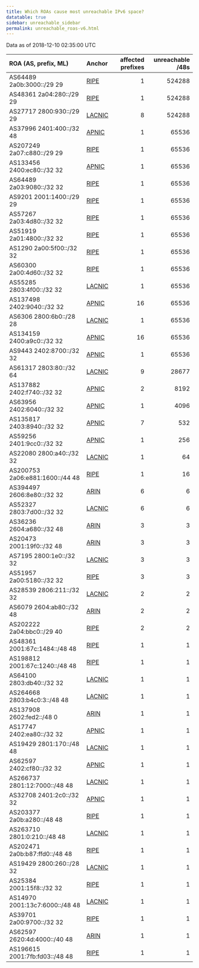 ```yaml
---
title: Which ROAs cause most unreachable IPv6 space?
datatable: true
sidebar: unreachable_sidebar
permalink: unreachable_roas-v6.html
---
```


Data as of 2018-12-10 02:35:00 UTC


<div class="datatable-begin"></div>

| ROA (AS, prefix, ML)            | Anchor                                         |   affected prefixes |   unreachable /48s |
|:--------------------------------|:-----------------------------------------------|--------------------:|-------------------:|
| AS64489 2a0b:3000::/29 29       | [RIPE](unreachable_RIPE_NCC_RPKI_Root-v6.html) |                   1 |             524288 |
| AS48361 2a04:280::/29 29        | [RIPE](unreachable_RIPE_NCC_RPKI_Root-v6.html) |                   1 |             524288 |
| AS27717 2800:930::/29 29        | [LACNIC](unreachable_LACNIC_RPKI_Root-v6.html) |                   8 |             524288 |
| AS37996 2401:400::/32 48        | [APNIC](unreachable_APNIC_RPKI_Root-v6.html)   |                   1 |              65536 |
| AS207249 2a07:c880::/29 29      | [RIPE](unreachable_RIPE_NCC_RPKI_Root-v6.html) |                   1 |              65536 |
| AS133456 2400:ec80::/32 32      | [APNIC](unreachable_APNIC_RPKI_Root-v6.html)   |                   1 |              65536 |
| AS64489 2a03:9080::/32 32       | [RIPE](unreachable_RIPE_NCC_RPKI_Root-v6.html) |                   1 |              65536 |
| AS9201 2001:1400::/29 29        | [RIPE](unreachable_RIPE_NCC_RPKI_Root-v6.html) |                   1 |              65536 |
| AS57267 2a03:4d80::/32 32       | [RIPE](unreachable_RIPE_NCC_RPKI_Root-v6.html) |                   1 |              65536 |
| AS51919 2a01:4800::/32 32       | [RIPE](unreachable_RIPE_NCC_RPKI_Root-v6.html) |                   1 |              65536 |
| AS1290 2a00:5f00::/32 32        | [RIPE](unreachable_RIPE_NCC_RPKI_Root-v6.html) |                   1 |              65536 |
| AS60300 2a00:4d60::/32 32       | [RIPE](unreachable_RIPE_NCC_RPKI_Root-v6.html) |                   1 |              65536 |
| AS55285 2803:4f00::/32 32       | [LACNIC](unreachable_LACNIC_RPKI_Root-v6.html) |                   1 |              65536 |
| AS137498 2402:9040::/32 32      | [APNIC](unreachable_APNIC_RPKI_Root-v6.html)   |                  16 |              65536 |
| AS6306 2800:6b0::/28 28         | [LACNIC](unreachable_LACNIC_RPKI_Root-v6.html) |                   1 |              65536 |
| AS134159 2400:a9c0::/32 32      | [APNIC](unreachable_APNIC_RPKI_Root-v6.html)   |                  16 |              65536 |
| AS9443 2402:8700::/32 32        | [APNIC](unreachable_APNIC_RPKI_Root-v6.html)   |                   1 |              65536 |
| AS61317 2803:80::/32 64         | [LACNIC](unreachable_LACNIC_RPKI_Root-v6.html) |                   9 |              28677 |
| AS137882 2402:f740::/32 32      | [APNIC](unreachable_APNIC_RPKI_Root-v6.html)   |                   2 |               8192 |
| AS63956 2402:6040::/32 32       | [APNIC](unreachable_APNIC_RPKI_Root-v6.html)   |                   1 |               4096 |
| AS135817 2403:8940::/32 32      | [APNIC](unreachable_APNIC_RPKI_Root-v6.html)   |                   7 |                532 |
| AS59256 2401:9cc0::/32 32       | [APNIC](unreachable_APNIC_RPKI_Root-v6.html)   |                   1 |                256 |
| AS22080 2800:a40::/32 32        | [LACNIC](unreachable_LACNIC_RPKI_Root-v6.html) |                   1 |                 64 |
| AS200753 2a06:e881:1600::/44 48 | [RIPE](unreachable_RIPE_NCC_RPKI_Root-v6.html) |                   1 |                 16 |
| AS394497 2606:8e80::/32 32      | [ARIN](unreachable_ARIN-v6.html)               |                   6 |                  6 |
| AS52327 2803:7d00::/32 32       | [LACNIC](unreachable_LACNIC_RPKI_Root-v6.html) |                   6 |                  6 |
| AS36236 2604:a680::/32 48       | [ARIN](unreachable_ARIN-v6.html)               |                   3 |                  3 |
| AS20473 2001:19f0::/32 48       | [ARIN](unreachable_ARIN-v6.html)               |                   3 |                  3 |
| AS7195 2800:1e0::/32 32         | [LACNIC](unreachable_LACNIC_RPKI_Root-v6.html) |                   3 |                  3 |
| AS51957 2a00:5180::/32 32       | [RIPE](unreachable_RIPE_NCC_RPKI_Root-v6.html) |                   3 |                  3 |
| AS28539 2806:211::/32 32        | [LACNIC](unreachable_LACNIC_RPKI_Root-v6.html) |                   2 |                  2 |
| AS6079 2604:ab80::/32 48        | [ARIN](unreachable_ARIN-v6.html)               |                   2 |                  2 |
| AS202222 2a04:bbc0::/29 40      | [RIPE](unreachable_RIPE_NCC_RPKI_Root-v6.html) |                   2 |                  2 |
| AS48361 2001:67c:1484::/48 48   | [RIPE](unreachable_RIPE_NCC_RPKI_Root-v6.html) |                   1 |                  1 |
| AS198812 2001:67c:1240::/48 48  | [RIPE](unreachable_RIPE_NCC_RPKI_Root-v6.html) |                   1 |                  1 |
| AS64100 2803:db40::/32 32       | [LACNIC](unreachable_LACNIC_RPKI_Root-v6.html) |                   1 |                  1 |
| AS264668 2803:b4c0:3::/48 48    | [LACNIC](unreachable_LACNIC_RPKI_Root-v6.html) |                   1 |                  1 |
| AS137908 2602:fed2::/48 0       | [ARIN](unreachable_ARIN-v6.html)               |                   1 |                  1 |
| AS17747 2402:ea80::/32 32       | [APNIC](unreachable_APNIC_RPKI_Root-v6.html)   |                   1 |                  1 |
| AS19429 2801:170::/48 48        | [LACNIC](unreachable_LACNIC_RPKI_Root-v6.html) |                   1 |                  1 |
| AS62597 2402:cf80::/32 32       | [APNIC](unreachable_APNIC_RPKI_Root-v6.html)   |                   1 |                  1 |
| AS266737 2801:12:7000::/48 48   | [LACNIC](unreachable_LACNIC_RPKI_Root-v6.html) |                   1 |                  1 |
| AS32708 2401:2c0::/32 32        | [APNIC](unreachable_APNIC_RPKI_Root-v6.html)   |                   1 |                  1 |
| AS203377 2a0b:a280::/48 48      | [RIPE](unreachable_RIPE_NCC_RPKI_Root-v6.html) |                   1 |                  1 |
| AS263710 2801:0:210::/48 48     | [LACNIC](unreachable_LACNIC_RPKI_Root-v6.html) |                   1 |                  1 |
| AS202471 2a0b:b87:ffd0::/48 48  | [RIPE](unreachable_RIPE_NCC_RPKI_Root-v6.html) |                   1 |                  1 |
| AS19429 2800:260::/28 32        | [LACNIC](unreachable_LACNIC_RPKI_Root-v6.html) |                   1 |                  1 |
| AS25384 2001:15f8::/32 32       | [RIPE](unreachable_RIPE_NCC_RPKI_Root-v6.html) |                   1 |                  1 |
| AS14970 2001:13c7:6000::/48 48  | [LACNIC](unreachable_LACNIC_RPKI_Root-v6.html) |                   1 |                  1 |
| AS39701 2a00:9700::/32 32       | [RIPE](unreachable_RIPE_NCC_RPKI_Root-v6.html) |                   1 |                  1 |
| AS62597 2620:4d:4000::/40 48    | [ARIN](unreachable_ARIN-v6.html)               |                   1 |                  1 |
| AS196615 2001:7fb:fd03::/48 48  | [RIPE](unreachable_RIPE_NCC_RPKI_Root-v6.html) |                   1 |                  1 |

<div class="datatable-end"></div>